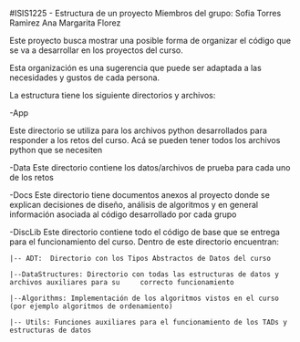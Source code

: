 #ISIS1225 - Estructura de un proyecto
Miembros del grupo:
Sofia Torres Ramìrez
Ana Margarita Florez



Este proyecto busca mostrar una posible forma de organizar el código que se va a desarrollar en los proyectos del curso.

Esta organización es una sugerencia que puede ser adaptada a  las necesidades y gustos de cada persona.

La estructura tiene los siguiente directorios y archivos:

-App

Este directorio se utiliza para los archivos python desarrollados para responder a los retos del curso. Acá se pueden tener todos los archivos python que se necesiten

-Data
Este directorio contiene los datos/archivos de prueba para cada uno de los retos

-Docs
Este directorio tiene documentos anexos al proyecto donde se explican decisiones de diseño, análisis de algoritmos y en general información asociada al código desarrollado por cada grupo

-DiscLib
Este directorio contiene todo el código de base que se entrega para el funcionamiento del curso.  Dentro de este directorio encuentran:
    
    |-- ADT:  Directorio con los Tipos Abstractos de Datos del curso

    |--DataStructures: Directorio con todas las estructuras de datos y archivos auxiliares para su     correcto funcionamiento

    |--Algorithms: Implementación de los algoritmos vistos en el curso (por ejemplo algoritmos de ordenamiento)

    |-- Utils: Funciones auxiliares para el funcionamiento de los TADs y estructuras de datos


